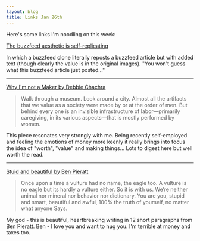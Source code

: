 ```yaml
---
layout: blog
title: Links Jan 26th
---
```


Here's some links I'm noodling on this week:

[The buzzfeed aesthetic is self-replicating](http://waitbutwhy.com/2015/01/most-depressing-buzzfeed-article-of-all-time.html)

In which a buzzfeed clone literally reposts a buzzfeed article but with added text (though clearly the value is in the original images). "You won't guess what this buzzfeed article just posted..."

---

[Why I'm not a Maker by Debbie Chachra](http://www.theatlantic.com/technology/archive/2015/01/why-i-am-not-a-maker/384767/)

>Walk through a museum. Look around a city. Almost all the artifacts that we value as a society were made by or at the order of men. But behind every one is an invisible infrastructure of labor—primarily caregiving, in its various aspects—that is mostly performed by women.

This piece resonates very strongly with me. Being recently self-employed and feeling the emotions of money more keenly it really brings into focus the idea of "worth", "value" and making things... Lots to digest here but well worth the read.

---

[Stuid and beautiful by Ben Pieratt](http://blog.pieratt.com/post/108646778840/stupid-and-beautiful)

>Once upon a time a vulture had no name, the eagle too. A vulture is no eagle but its hardly a vulture either. So it is with us. We’re neither animal nor mineral nor behavior nor dictionary. You are you, stupid and smart, beautiful and awful, 100% the truth of yourself, no matter what anyone Says.

My god - this is beautiful, heartbreaking writing in 12 short paragraphs from Ben Pieratt. Ben - I love you and want to hug you. I'm terrible at money and taxes too.
